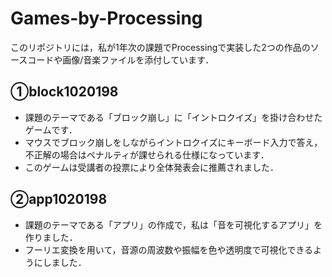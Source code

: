 # Games-by-Processing

このリポジトリには，私が1年次の課題でProcessingで実装した2つの作品のソースコードや画像/音楽ファイルを添付しています．

## ①block1020198
- 課題のテーマである「ブロック崩し」に「イントロクイズ」を掛け合わせたゲームです．
- マウスでブロック崩しをしながらイントロクイズにキーボード入力で答え，不正解の場合はペナルティが課せられる仕様になっています．
- このゲームは受講者の投票により全体発表会に推薦されました．

## ②app1020198
- 課題のテーマである「アプリ」の作成で，私は「音を可視化するアプリ」を作りました．
- フーリエ変換を用いて，音源の周波数や振幅を色や透明度で可視化できるようにしました．
